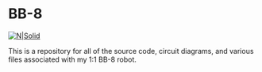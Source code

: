 # BB-8

[![N|Solid](https://github.com/mrcoulter45/BB8/blob/master/images/BB8.jpg)](https://www.starwars.com/databank/bb-8)

This is a repository for all of the source code, circuit diagrams, and various files associated with my 1:1 BB-8 robot.

